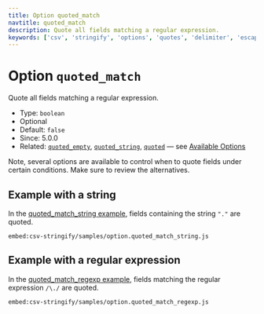 ```yaml
---
title: Option quoted_match
navtitle: quoted_match
description: Quote all fields matching a regular expression.
keywords: ['csv', 'stringify', 'options', 'quotes', 'delimiter', 'escape']
---
```


# Option `quoted_match`

Quote all fields matching a regular expression.

* Type: `boolean`
* Optional
* Default: `false`
* Since: 5.0.0
* Related: [`quoted_empty`](/stringify/options/quoted_empty/), [`quoted_string`](/stringify/options/quoted_string/), [`quoted`](/stringify/options/quoted/)  &mdash; see [Available Options](/stringify/options/#available-options)

Note, several options are available to control when to quote fields under certain conditions. Make sure to review the alternatives.

## Example with a string

In the [quoted_match_string example](https://github.com/adaltas/node-csv/blob/master/packages/csv-stringify/samples/option.quoted_match_string.js), fields containing the string `"."` are quoted.

`embed:csv-stringify/samples/option.quoted_match_string.js`

## Example with a regular expression

In the [quoted_match_regexp example](https://github.com/adaltas/node-csv/blob/master/packages/csv-stringify/samples/option.quoted_match_regexp.js), fields matching the regular expression `/\./` are quoted.

`embed:csv-stringify/samples/option.quoted_match_regexp.js`
